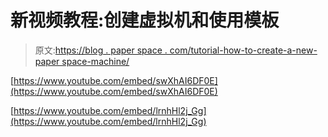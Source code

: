 # 新视频教程:创建虚拟机和使用模板

> 原文:[https://blog . paper space . com/tutorial-how-to-create-a-new-paper space-machine/](https://blog.paperspace.com/tutorial-how-to-create-a-new-paperspace-machine/)

[https://www.youtube.com/embed/swXhAI6DF0E](https://www.youtube.com/embed/swXhAI6DF0E)

[https://www.youtube.com/embed/lrnhHl2j_Gg](https://www.youtube.com/embed/lrnhHl2j_Gg)